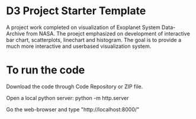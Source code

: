 # D3 Project Starter Template

A project work completed on visualization of Exoplanet System Data- Archive from NASA. The proejct emphasized on development of interactive bar chart, scatterplots, linechart and histogram. The goal is to provide a much more interactive and userbased visualization system. 

# To run the code

Download the code through Code Repository or ZIP file. 

Open a local python server: python -m http.server

Go the web-browser and type "http://localhost:8000/"
